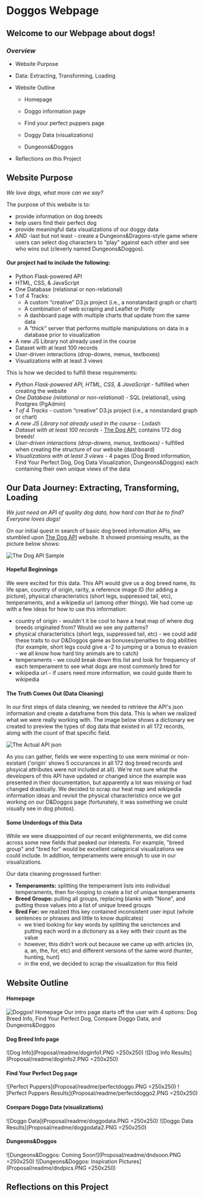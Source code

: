 # Doggos Webpage

## Welcome to our Webpage about dogs!

### *Overview* 
* Website Purpose <p>
* Data: Extracting, Transforming, Loading <p>
* Website Outline <p>
  * Homepage <p>
  * Doggo information page <p>
  * Find your perfect puppers page <p>
  * Doggy Data (visualizations) <p>
  * Dungeons&Doggos <p>
* Reflections on this Project <p>

## Website Purpose
*We love dogs, what more can we say?*  <p>
The purpose of this website is to:
* provide information on dog breeds
* help users find their perfect dog
* provide meaningful data visualizations of our doggy data
* AND -last but not least - create a Dungeons&Dragons-style game where users can select dog characters to "play" against each other and see who wins out (cleverly named Dungeons&Doggos).  <p>  <p>

#### Our project had to include the following:
* Python Flask-powered API 
* HTML, CSS, & JavaScript
* One Database (relational or non-relational)
* 1 of 4 Tracks:
  * A custom “creative” D3.js project (i.e., a nonstandard graph or chart)
  * A combination of web scraping and Leaflet or Plotly
  * A dashboard page with multiple charts that update from the same data
  * A “thick” server that performs multiple manipulations on data in a database prior to visualization
* A new JS Library not already used in the course
* Dataset with at least 100 records
* User-driven interactions (drop-downs, menus, textboxes)
* Visualizations with at least 3 views

This is how we decided to fulfill these requirements:
* *Python Flask-powered API, HTML, CSS, & JavaScript* - fulfilled when creating the website
* *One Database (relational or non-relational)* - SQL (relational), using Postgres (PgAdmin)
* *1 of 4 Tracks* - custom “creative” D3.js project (i.e., a nonstandard graph or chart)
* *A new JS Library not already used in the course* - Lodash
* *Dataset with at least 100 records* - [The Dog API](https://thedogapi.com/), contains 172 dog breeds!
* *User-driven interactions (drop-downs, menus, textboxes)* - fulfilled when creating the structure of our website (dashboard)
* *Visualizations with at least 3 views* - 4 pages (Dog Breed information, Find Your Perfect Dog, Dog Data Visualization, Dungeons&Doggos) each containing their own unique views of the data
 
## Our Data Journey: Extracting, Transforming, Loading
*We just need an API of quality dog data, how hard can that be to find? Everyone loves dogs!* <p>

On our initial quest in search of basic dog breed information APIs, we stumbled upon [The Dog API](https://thedogapi.com/) website. It showed promising results, as the picture below shows:

![The Dog API Sample](Proposal/readme/thedogapisample.PNG)

#### Hopeful Beginnings
We were excited for this data. This API would give us a dog breed name, its life span, country of origin, rarity, a reference image ID (for adding a picture), physical characteristics (short legs, suppressed tail, etc), temperaments, and a wikipedia url (among other things). We had come up with a few ideas for how to use this information:
* country of origin - wouldn't it be cool to have a heat map of where dog breeds originated from? Would we see any patterns?
* physical characteristics (short legs, suppressed tail, etc) - we could add these traits to our D&Doggos game as bonuses/penalties to dog abilities (for example, short legs could give a -2 to jumping or a bonus to evasion - we all know how hard tiny animals are to catch)
* temperaments - we could break down this list and look for frequency of each temperament to see what dogs are most commonly bred for
* wikipedia url - if users need more information, we could guide them to wikipedia

#### The Truth Comes Out (Data Cleaning)
In our first steps of data cleaning, we needed to retrieve the API's json information and create a dataframe from this data. This is when we realized what we were really working with. The image below shows a dictionary we created to preview the types of dog data that existed in all 172 records, along with the count of that specific field.

![The Actual API json](Proposal/readme/datacounts.PNG)
<p>
 
As you can gather, fields we were expecting to use were minimal or non-existant ('origin' shows 5 occurances in all 172 dog breed records and phsyical attributes were not included at all). We're not sure what the developers of this API have updated or changed since the example was presented in their documentation, but apparently a lot was missing or had changed drastically. We decided to scrap our heat map and wikipedia information ideas and revisit the physical characteristics once we got working on our D&Doggos page (fortunately, it was something we could visually see in dog photos). 

#### Some Underdogs of this Data
While we were disappointed of our recent enlightenments, we did come across some new fields that peaked our interests. For example, "breed group" and "bred for" would be excellent categorical visualizations we could include. In addition, temperaments were enough to use in our visualizations. <p><p>
 
Our data cleaning progressed further:
* **Temperaments:** splitting the temperament lists into individual temperaments, then for-looping to create a list of unique temperaments
* **Breed Groups:** pulling all groups, replacing blanks with "None", and putting those values into a list of unique breed groups
* **Bred For:** we realized this key contained inconsistent user input (whole sentences or phrases and little to know duplicates)
  * we tried looking for key words by splitting the senctences and putting each word in a dictionary as a key with their count as the value
  * however, this didn't work out because we came up with articles (in, a, an, the, for, etc) and different versions of the same word (hunter, hunting, hunt)
  * in the end, we decided to scrap the visualization for this field

## Website Outline
#### Homepage
![Doggos! Homepage](Proposal/readme/homepage.PNG)
Our intro page starts off the user with 4 options: Dog Breed Info, Find Your Perfect Dog, Compare Doggo Data, and Dungeons&Doggos
#### Dog Breed Info page
![Dog Info](Proposal/readme/doginfo1.PNG =250x250)
![Dog Info Results](Proposal/readme/doginfo2.PNG =250x250)

#### Find Your Perfect Dog page
![Perfect Puppers](Proposal/readme/perfectdoggo.PNG =250x250)
![Perfect Puppers Results](Proposal/readme/perfectdoggo2.PNG =250x250)

#### Compare Doggo Data (visualizations)
![Doggo Data](Proposal/readme/doggodata.PNG =250x250)
![Doggo Data Results](Proposal/readme/doggodata2.PNG =250x250)

#### Dungeons&Doggos
![Dungeons&Doggos: Coming Soon!](Proposal/readme/dndsoon.PNG =250x250)
![Dungeons&Doggos: Inspiration Pictures](Proposal/readme/dndpics.PNG =250x250)

## Reflections on this Project
